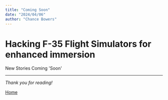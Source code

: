 ```yaml
---
title: "Coming Soon"
date: "2024/04/06"
author: "Chance Bowers"
---
```


# Hacking F-35 Flight Simulators for enhanced immersion

New Stories Coming 'Soon'

---

*Thank you for reading!*


[Home](https://glitchingreality.github.io/index.html)
